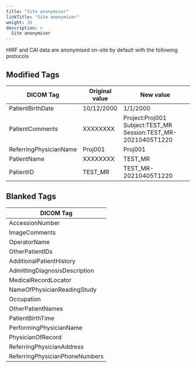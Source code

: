 ```yaml
---
title: "Site anonymiser"
linkTitle: "Site anonymiser"
weight: 20
description: >
  Site anonymiser
---
```


HIRF and CAI data are anonymised on-site by default with the following protocols

## Modified Tags

| DICOM Tag                      | Original value | New value                                                     |
|--------------------------------|----------------|---------------------------------------------------------------|
| PatientBirthDate               | 10/12/2000     | 1/1/2000                                                      |
| PatientComments                | XXXXXXXX       | Project:Proj001 Subject:TEST_MR Session:TEST_MR-20210405T1220 |
| ReferringPhysicianName         | Proj001        | Proj001                                                       |
| PatientName                    | XXXXXXXX       | TEST_MR                                                       |
| PatientID                      | TEST_MR        | TEST_MR-20210405T1220                                         |

## Blanked Tags
| DICOM Tag                      |
|--------------------------------|
| AccessionNumber                |
| ImageComments                  |
| OperatorName                   |
| OtherPatientIDs                |
| AdditionalPatientHistory       |
| AdmittingDiagnosisDescription  |
| MedicalRecordLocator           |
| NameOfPhysicianReadingStudy    |
| Occupation                     |
| OtherPatientNames              |
| PatientBirthTime               |
| PerformingPhysicianName        |
| PhysicianOfRecord              |
| ReferringPhysicianAddress      |
| ReferringPhysicianPhoneNumbers |
